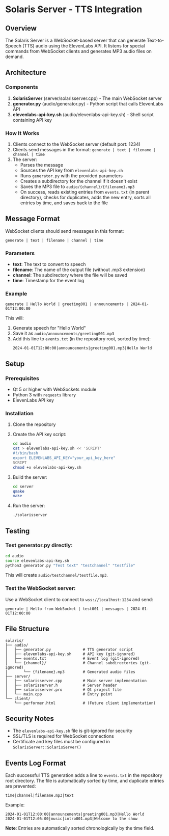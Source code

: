 # Solaris Server - TTS Integration

## Overview

The Solaris Server is a WebSocket-based server that can generate Text-to-Speech (TTS) audio using the ElevenLabs API. It listens for special commands from WebSocket clients and generates MP3 audio files on demand.

## Architecture

### Components

1. **SolarisServer** (server/solarisserver.cpp) - The main WebSocket server
2. **generator.py** (audio/generator.py) - Python script that calls ElevenLabs API
3. **elevenlabs-api-key.sh** (audio/elevenlabs-api-key.sh) - Shell script containing API key

### How It Works

1. Clients connect to the WebSocket server (default port: 1234)
2. Clients send messages in the format: `generate | text | filename | channel | time`
3. The server:
   - Parses the message
   - Sources the API key from `elevenlabs-api-key.sh`
   - Runs `generator.py` with the provided parameters
   - Creates a subdirectory for the channel if it doesn't exist
   - Saves the MP3 file to `audio/{channel}/{filename}.mp3`
   - On success, reads existing entries from `events.txt` (in parent directory), checks for duplicates, adds the new entry, sorts all entries by time, and saves back to the file

## Message Format

WebSocket clients should send messages in this format:

```
generate | text | filename | channel | time
```

### Parameters

- **text**: The text to convert to speech
- **filename**: The name of the output file (without .mp3 extension)
- **channel**: The subdirectory where the file will be saved
- **time**: Timestamp for the event log

### Example

```
generate | Hello World | greeting001 | announcements | 2024-01-01T12:00:00
```

This will:
1. Generate speech for "Hello World"
2. Save it as `audio/announcements/greeting001.mp3`
3. Add this line to `events.txt` (in the repository root, sorted by time):
   ```
   2024-01-01T12:00:00|announcements|greeting001.mp3|Hello World
   ```

## Setup

### Prerequisites

- Qt 5 or higher with WebSockets module
- Python 3 with `requests` library
- ElevenLabs API key

### Installation

1. Clone the repository
2. Create the API key script:
   ```bash
   cd audio
   cat > elevenlabs-api-key.sh << 'SCRIPT'
   #!/bin/bash
   export ELEVENLABS_API_KEY="your_api_key_here"
   SCRIPT
   chmod +x elevenlabs-api-key.sh
   ```

3. Build the server:
   ```bash
   cd server
   qmake
   make
   ```

4. Run the server:
   ```bash
   ./solarisserver
   ```

## Testing

### Test generator.py directly:

```bash
cd audio
source elevenlabs-api-key.sh
python3 generator.py "Test text" "testchannel" "testfile"
```

This will create `audio/testchannel/testfile.mp3`.

### Test the WebSocket server:

Use a WebSocket client to connect to `wss://localhost:1234` and send:
```
generate | Hello from WebSocket | test001 | messages | 2024-01-01T12:00:00
```

## File Structure

```
solaris/
├── audio/
│   ├── generator.py              # TTS generator script
│   ├── elevenlabs-api-key.sh     # API key (git-ignored)
│   ├── events.txt                # Event log (git-ignored)
│   └── {channel}/                # Channel subdirectories (git-ignored)
│       └── {filename}.mp3        # Generated audio files
├── server/
│   ├── solarisserver.cpp         # Main server implementation
│   ├── solarisserver.h           # Server header
│   ├── solarisserver.pro         # Qt project file
│   └── main.cpp                  # Entry point
└── client/
    └── performer.html            # (Future client implementation)
```

## Security Notes

- The `elevenlabs-api-key.sh` file is git-ignored for security
- SSL/TLS is required for WebSocket connections
- Certificate and key files must be configured in `SolarisServer::SolarisServer()`

## Events Log Format

Each successful TTS generation adds a line to `events.txt` in the repository root directory. The file is automatically sorted by time, and duplicate entries are prevented:

```
time|channel|filename.mp3|text
```

Example:
```
2024-01-01T12:00:00|announcements|greeting001.mp3|Hello World
2024-01-01T12:05:00|music|intro001.mp3|Welcome to the show
```

**Note**: Entries are automatically sorted chronologically by the time field.
